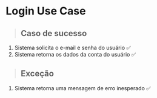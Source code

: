 # Login Use Case

> ## Caso de sucesso

1. Sistema solicita o e-mail e senha do usuário ✅
2. Sistema retorna os dados da conta do usuário ✅

> ## Exceção

1. Sistema retorna uma mensagem de erro inesperado ✅
